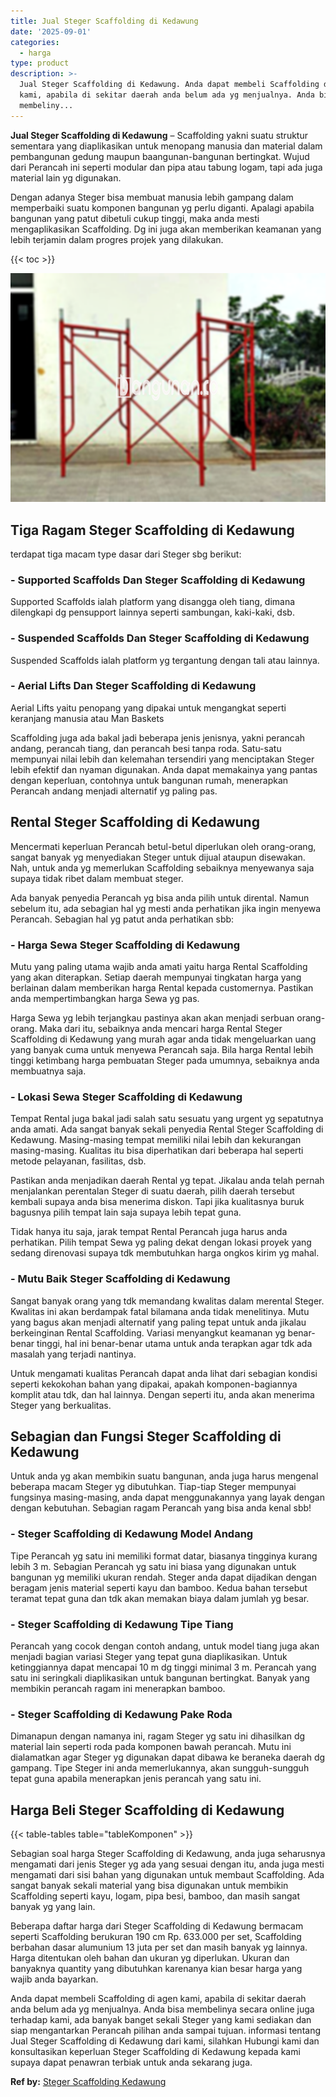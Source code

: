 ```yaml
---
title: Jual Steger Scaffolding di Kedawung
date: '2025-09-01'
categories:
  - harga
type: product
description: >-
  Jual Steger Scaffolding di Kedawung. Anda dapat membeli Scaffolding di agen
  kami, apabila di sekitar daerah anda belum ada yg menjualnya. Anda bisa
  membeliny...
---
```


**Jual Steger Scaffolding di Kedawung** – Scaffolding yakni suatu struktur sementara yang diaplikasikan untuk menopang manusia dan material dalam pembangunan gedung maupun baangunan-bangunan bertingkat. Wujud dari Perancah ini seperti modular dan pipa atau tabung logam, tapi ada juga material lain yg digunakan.

Dengan adanya Steger bisa membuat manusia lebih gampang dalam memperbaiki suatu komponen bangunan yg perlu diganti. Apalagi apabila bangunan yang patut dibetuli cukup tinggi, maka anda mesti mengaplikasikan Scaffolding. Dg ini juga akan memberikan keamanan yang lebih terjamin dalam progres projek yang dilakukan.

{{< toc >}}

![Jual Steger Scaffolding di Kedawung](/images/sewa-scaffolding-steger-27.png)

## Tiga Ragam Steger Scaffolding di Kedawung

terdapat tiga macam type dasar dari Steger sbg berikut:

### \- Supported Scaffolds Dan Steger Scaffolding di Kedawung

Supported Scaffolds ialah platform yang disangga oleh tiang, dimana dilengkapi dg pensupport lainnya seperti sambungan, kaki-kaki, dsb.

### \- Suspended Scaffolds Dan Steger Scaffolding di Kedawung

Suspended Scaffolds ialah platform yg tergantung dengan tali atau lainnya.

### \- Aerial Lifts Dan Steger Scaffolding di Kedawung

Aerial Lifts yaitu penopang yang dipakai untuk mengangkat seperti keranjang manusia atau Man Baskets

Scaffolding juga ada bakal jadi beberapa jenis jenisnya, yakni perancah andang, perancah tiang, dan perancah besi tanpa roda. Satu-satu mempunyai nilai lebih dan kelemahan tersendiri yang menciptakan Steger lebih efektif dan nyaman digunakan. Anda dapat memakainya yang pantas dengan keperluan, contohnya untuk bangunan rumah, menerapkan Perancah andang menjadi alternatif yg paling pas.

## Rental Steger Scaffolding di Kedawung

Mencermati keperluan Perancah betul-betul diperlukan oleh orang-orang, sangat banyak yg menyediakan Steger untuk dijual ataupun disewakan. Nah, untuk anda yg memerlukan Scaffolding sebaiknya menyewanya saja supaya tidak ribet dalam membuat steger.

Ada banyak penyedia Perancah yg bisa anda pilih untuk dirental. Namun sebelum itu, ada sebagian hal yg mesti anda perhatikan jika ingin menyewa Perancah. Sebagian hal yg patut anda perhatikan sbb:

### \- Harga Sewa Steger Scaffolding di Kedawung

Mutu yang paling utama wajib anda amati yaitu harga Rental Scaffolding yang akan diterapkan. Setiap daerah mempunyai tingkatan harga yang berlainan dalam memberikan harga Rental kepada customernya. Pastikan anda mempertimbangkan harga Sewa yg pas.

Harga Sewa yg lebih terjangkau pastinya akan akan menjadi serbuan orang-orang. Maka dari itu, sebaiknya anda mencari harga Rental Steger Scaffolding di Kedawung yang murah agar anda tidak mengeluarkan uang yang banyak cuma untuk menyewa Perancah saja. Bila harga Rental lebih tinggi ketimbang harga pembuatan Steger pada umumnya, sebaiknya anda membuatnya saja.

### \- Lokasi Sewa Steger Scaffolding di Kedawung

Tempat Rental juga bakal jadi salah satu sesuatu yang urgent yg sepatutnya anda amati. Ada sangat banyak sekali penyedia Rental Steger Scaffolding di Kedawung. Masing-masing tempat memiliki nilai lebih dan kekurangan masing-masing. Kualitas itu bisa diperhatikan dari beberapa hal seperti metode pelayanan, fasilitas, dsb.

Pastikan anda menjadikan daerah Rental yg tepat. Jikalau anda telah pernah menjalankan perentalan Steger di suatu daerah, pilih daerah tersebut kembali supaya anda bisa menerima diskon. Tapi jika kualitasnya buruk bagusnya pilih tempat lain saja supaya lebih tepat guna.

Tidak hanya itu saja, jarak tempat Rental Perancah juga harus anda perhatikan. Pilih tempat Sewa yg paling dekat dengan lokasi proyek yang sedang direnovasi supaya tdk membutuhkan harga ongkos kirim yg mahal.

### \- Mutu Baik Steger Scaffolding di Kedawung

Sangat banyak orang yang tdk memandang kwalitas dalam merental Steger. Kwalitas ini akan berdampak fatal bilamana anda tidak menelitinya. Mutu yang bagus akan menjadi alternatif yang paling tepat untuk anda jikalau berkeinginan Rental Scaffolding. Variasi menyangkut keamanan yg benar-benar tinggi, hal ini benar-benar utama untuk anda terapkan agar tdk ada masalah yang terjadi nantinya.

Untuk mengamati kualitas Perancah dapat anda lihat dari sebagian kondisi seperti kekokohan bahan yang dipakai, apakah komponen-bagiannya komplit atau tdk, dan hal lainnya. Dengan seperti itu, anda akan menerima Steger yang berkualitas.

## Sebagian dan Fungsi Steger Scaffolding di Kedawung

Untuk anda yg akan membikin suatu bangunan, anda juga harus mengenal beberapa macam Steger yg dibutuhkan. Tiap-tiap Steger mempunyai fungsinya masing-masing, anda dapat menggunakannya yang layak dengan dengan kebutuhan. Sebagian ragam Perancah yang bisa anda kenal sbb!

### \- Steger Scaffolding di Kedawung Model Andang

Tipe Perancah yg satu ini memiliki format datar, biasanya tingginya kurang lebih 3 m. Sebagian Perancah yg satu ini biasa yang digunakan untuk bangunan yg memiliki ukuran rendah. Steger anda dapat dijadikan dengan beragam jenis material seperti kayu dan bamboo. Kedua bahan tersebut teramat tepat guna dan tdk akan memakan biaya dalam jumlah yg besar.

### \- Steger Scaffolding di Kedawung Tipe Tiang

Perancah yang cocok dengan contoh andang, untuk model tiang juga akan menjadi bagian variasi Steger yang tepat guna diaplikasikan. Untuk ketinggiannya dapat mencapai 10 m dg tinggi minimal 3 m. Perancah yang satu ini seringkali diaplikasikan untuk bangunan bertingkat. Banyak yang membikin perancah ragam ini menerapkan bamboo.

### \- Steger Scaffolding di Kedawung Pake Roda

Dimanapun dengan namanya ini, ragam Steger yg satu ini dihasilkan dg material lain seperti roda pada komponen bawah perancah. Mutu ini dialamatkan agar Steger yg digunakan dapat dibawa ke beraneka daerah dg gampang. Tipe Steger ini anda memerlukannya, akan sungguh-sungguh tepat guna apabila menerapkan jenis perancah yang satu ini.

## Harga Beli Steger Scaffolding di Kedawung

{{< table-tables table="tableKomponen" >}}

Sebagian soal harga Steger Scaffolding di Kedawung, anda juga seharusnya mengamati dari jenis Steger yg ada yang sesuai dengan itu, anda juga mesti mengamati dari sisi bahan yang digunakan untuk membaut Scaffolding. Ada sangat banyak sekali material yang bisa digunakan untuk membikin Scaffolding seperti kayu, logam, pipa besi, bamboo, dan masih sangat banyak yg yang lain.

Beberapa daftar harga dari Steger Scaffolding di Kedawung bermacam seperti Scaffolding berukuran 190 cm Rp. 633.000 per set, Scaffolding berbahan dasar alumunium 13 juta per set dan masih banyak yg lainnya. Harga ditentukan oleh bahan dan ukuran yg diperlukan. Ukuran dan banyaknya quantity yang dibutuhkan karenanya kian besar harga yang wajib anda bayarkan.

Anda dapat membeli Scaffolding di agen kami, apabila di sekitar daerah anda belum ada yg menjualnya. Anda bisa membelinya secara online juga terhadap kami, ada banyak banget sekali Steger yang kami sediakan dan siap mengantarkan Perancah pilihan anda sampai tujuan. informasi tentang Jual Steger Scaffolding di Kedawung dari kami, silahkan Hubungi kami dan konsultasikan keperluan Steger Scaffolding di Kedawung kepada kami supaya dapat penawran terbiak untuk anda sekarang juga.

**Ref by:** [Steger Scaffolding Kedawung](https://id.wikipedia.org/wiki/Steger)
